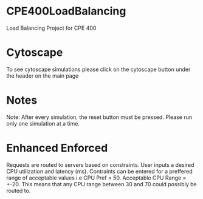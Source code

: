 # CPE400LoadBalancing
Load Balancing Project for CPE 400

# Cytoscape
To see cytoscape simulations please click on the cytoscape button under the header on the main page

# Notes
Note: After every simulation, the reset button must be pressed.
Please run only one simulation at a time.

# Enhanced Enforced
Requests are routed to servers based on constraints. 
User inputs a desired CPU utilization and latency (ms). 
Contraints can be entered for a preffered range of acceptable values i.e CPU Pref = 50. Acceptable CPU Range = +-20.
This means that any CPU range between 30 and 70 could possibly be routed to.
